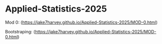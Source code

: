 # Applied-Statistics-2025

Mod 0: (https://jake7harvey.github.io/Applied-Statistics-2025/MOD-0.html)

Bootstraping: (https://jake7harvey.github.io/Applied-Statistics-2025/MOD-0.html)
